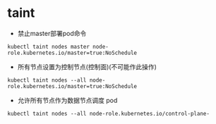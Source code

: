 # taint

- 禁止master部署pod命令
```shell
kubectl taint nodes master node-role.kubernetes.io/master=true:NoSchedule
```

- 所有节点设置为控制节点(控制面)(不可能作此操作)
```shell
kubectl taint nodes --all node-role.kubernetes.io/master=true:NoSchedule
```

- 允许所有节点作为数据节点调度 pod
```shell
kubectl taint nodes --all node-role.kubernetes.io/control-plane-
```
